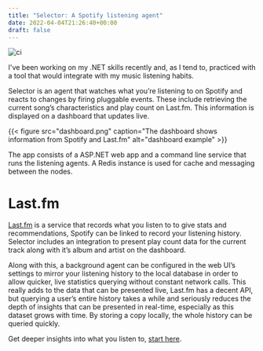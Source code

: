 ```yaml
---
title: "Selector: A Spotify listening agent"
date: 2022-04-04T21:26:40+00:00
draft: false
---
```


![ci](https://github.com/sarsoo/Selector/actions/workflows/ci.yml/badge.svg)

I've been working on my .NET skills recently and, as I tend to, practiced with a tool that would integrate with my music listening habits.

Selector is an agent that watches what you’re listening to on Spotify and reacts to changes by firing pluggable events. These include retrieving the current song’s characteristics and play count on Last.fm. This information is displayed on a dashboard that updates live.

{{< figure src="dashboard.png" caption="The dashboard shows information from Spotify and Last.fm" alt="dashboard example" >}}

The app consists of a ASP.NET web app and a command line service that runs the listening agents. A Redis instance is used for cache and messaging between the nodes.

# Last.fm

[Last.fm](https://last.fm) is a service that records what you listen to to give stats and recommendations, Spotify can be linked to record your listening history. Selector includes an integration to present play count data for the current track along with it’s album and artist on the dashboard. 

Along with this, a background agent can be configured in the web UI’s settings to mirror your listening history to the local database in order to allow quicker, live statistics querying without constant network calls. This really adds to the data that can be presented live, Last.fm has a decent API, but querying a user’s entire history takes a while and seriously reduces the depth of insights that can be presented in real-time, especially as this dataset grows with time. By storing a copy locally, the whole history can be queried quickly.

Get deeper insights into what you listen to, [start here](https://selector.sarsoo.xyz).